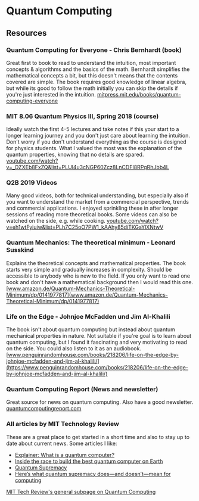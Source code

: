 # Quantum Computing

## Resources

### Quantum Computing for Everyone - Chris Bernhardt (book)
Great first to book to read to understand the intuition, most important concepts & algorithms and the basics of the math. Bernhardt simplifies the mathematical concepts a bit, but this doesn't means that the contents covered are simple. The book requires good knowledge of linear algebra, but while its good to follow the math initially you can skip the details if you're just interested in the intuition.
[mitpress.mit.edu/books/quantum-computing-everyone](youtube.com/watch?v=_OZXEb8FxZQ&list=PLUl4u3cNGP60Zcz8LnCDFI8RPqRhJbb4L)

###  MIT 8.06 Quantum Physics III, Spring 2018 (course)
Ideally watch the first 4-5 lectures and take notes if this your start to a longer learning journey and you don't just care about learning the intuition. Don't worry if you don't understand everything as the course is designed for physics students. What I valued the most was the explanation of the quantum properties, knowing that no details are spared.
[youtube.com/watch?v=_OZXEb8FxZQ&list=PLUl4u3cNGP60Zcz8LnCDFI8RPqRhJbb4L](youtube.com/watch?v=_OZXEb8FxZQ&list=PLUl4u3cNGP60Zcz8LnCDFI8RPqRhJbb4L)

### Q2B 2019 Videos
Many good videos, both for technical understanding, but especially also if you want to understand the market from a commercial perspective, trends and commercial applications. I enjoyed sprinkling these in after longer sessions of reading more theoretical books. Some videos can also be watched on the side, e.g. while cooking.
[youtube.com/watch?v=eh1wtFyiuiw&list=PLh7C25oO7PW1_kAAhy85diTKGaYlXNtwV](https://www.youtube.com/watch?v=eh1wtFyiuiw&list=PLh7C25oO7PW1_kAAhy85diTKGaYlXNtwV)

### Quantum Mechanics: The theoretical minimum - Leonard Susskind
Explains the theoretical concepts and mathematical properties. The book starts very simple and gradually increases in complexity. Should be accessible to anybody who is new to the field. If you only want to read one book and don't have a mathematical background then I would read this one.
[www.amazon.de/Quantum-Mechanics-Theoretical-Minimum/dp/0141977817](www.amazon.de/Quantum-Mechanics-Theoretical-Minimum/dp/0141977817)

### Life on the Edge - Johnjoe McFadden und Jim Al-Khalili
The book isn't about quantum computing but instead about quantum mechanical properties in nature. Not suitable if you're goal is to learn about quantum computing, but I found it fascinating and very motivating to read on the side. You could also listen to it as an audiobook.
[www.penguinrandomhouse.com/books/218206/life-on-the-edge-by-johnjoe-mcfadden-and-jim-al-khalili/](https://www.penguinrandomhouse.com/books/218206/life-on-the-edge-by-johnjoe-mcfadden-and-jim-al-khalili/)

### Quantum Computing Report (News and newsletter)
Great source for news on quantum computing. Also have a good newsletter.
[quantumcomputingreport.com](https://quantumcomputingreport.com/)

### All articles by MIT Technology Review
These are a great place to get started in a short time and also to stay up to date about current news.
Some articles I like:
* [Explainer: What is a quantum computer?](https://www.technologyreview.com/2019/01/29/66141/what-is-quantum-computing/)
* [Inside the race to build the best quantum computer on Earth](https://www.technologyreview.com/2020/02/26/916744/quantum-computer-race-ibm-google/)
* [Quantum Supremacy](https://www.technologyreview.com/technology/quantum-supremacy/)
* [Here’s what quantum supremacy does—and doesn’t—mean for computing](https://www.technologyreview.com/2019/09/24/439/quantum-computing-and-quantum-supremacy/)

[MIT Tech Review's general subpage on Quantum Computing](https://www.technologyreview.com/topic/computing/quantum-computing/)
